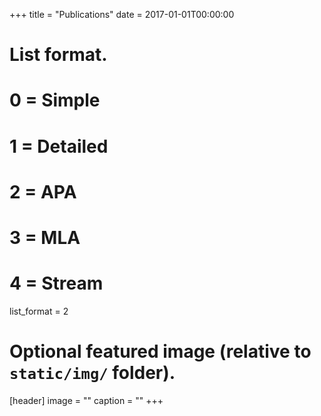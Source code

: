 +++
title = "Publications"
date = 2017-01-01T00:00:00

# List format.
#   0 = Simple
#   1 = Detailed
#   2 = APA
#   3 = MLA
#   4 = Stream
list_format = 2

# Optional featured image (relative to `static/img/` folder).
[header]
image = ""
caption = ""
+++

